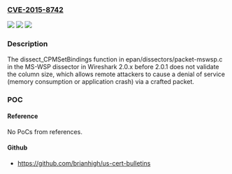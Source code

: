 ### [CVE-2015-8742](https://cve.mitre.org/cgi-bin/cvename.cgi?name=CVE-2015-8742)
![](https://img.shields.io/static/v1?label=Product&message=n%2Fa&color=blue)
![](https://img.shields.io/static/v1?label=Version&message=n%2Fa&color=blue)
![](https://img.shields.io/static/v1?label=Vulnerability&message=n%2Fa&color=brighgreen)

### Description

The dissect_CPMSetBindings function in epan/dissectors/packet-mswsp.c in the MS-WSP dissector in Wireshark 2.0.x before 2.0.1 does not validate the column size, which allows remote attackers to cause a denial of service (memory consumption or application crash) via a crafted packet.

### POC

#### Reference
No PoCs from references.

#### Github
- https://github.com/brianhigh/us-cert-bulletins

